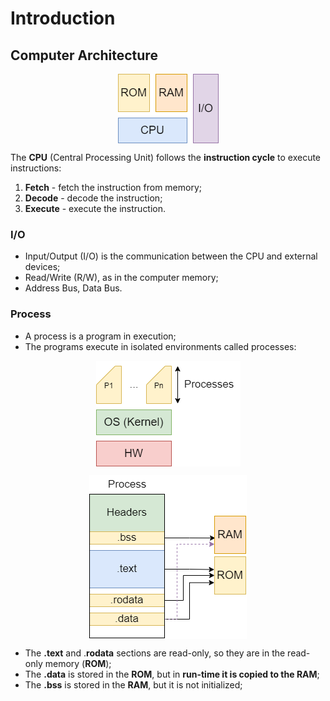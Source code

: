 # Introduction

## Computer Architecture

<p align="center">
    <img src="./docs/hw.png" alt="Computer Architecture" align="center"/>
</p>

The **CPU** (Central Processing Unit) follows the **instruction cycle** to execute instructions:

1. **Fetch** - fetch the instruction from memory;
2. **Decode** - decode the instruction;
3. **Execute** - execute the instruction.

### I/O

* Input/Output (I/O) is the communication between the CPU and external devices;
* Read/Write (R/W), as in the computer memory;
* Address Bus, Data Bus.

### Process

* A process is a program in execution;
* The programs execute in isolated environments called processes:

<p align="center">
    <img src="./docs/processes.png" alt="Processes" align="center"/>
</p>

<p align="center">
    <img src="./docs/process.png" alt="Process" align="center"/>
</p>

* The **.text** and .**rodata** sections are read-only, so they are in the read-only memory (**ROM**);
* The **.data** is stored in the **ROM**, but in **run-time it is copied to the RAM**;
* The **.bss** is stored in the **RAM**, but it is not initialized;